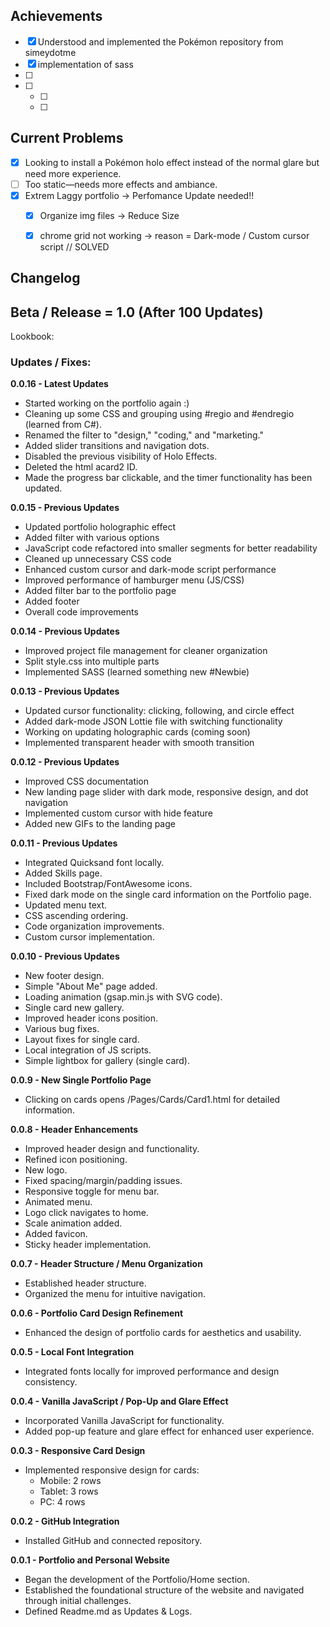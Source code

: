 <!-- ROADMAP -->
## Achievements

- [x] Understood and implemented the Pokémon repository from simeydotme
- [x] implementation of sass 
- [ ] 
- [ ] 
    - [ ] 
    - [ ] 

<!-- Current Challenges -->
## Current Problems

- [x] Looking to install a Pokémon holo effect instead of the normal glare but need more experience.
- [ ] Too static—needs more effects and ambiance.
- [x] Extrem Laggy portfolio -> Perfomance Update needed!!
    - [x] Organize img files -> Reduce Size
    - [x] chrome grid not working -> reason = Dark-mode / Custom cursor script // SOLVED


<!--
Notes for myself:

- PC View ab 1024px
Ohne @media screen attribute

- Tablet View bis 1024px
@media screen and (max-width: 1024 px)

- /* Handy View bis 480px */
@media screen and (max-width: 480px)

Body mit  min-width: 360px attribute.

-->


<!-- Changelog -->
## Changelog

## Beta / Release = 1.0 (After 100 Updates)

Lookbook:

### Updates / Fixes:

**0.0.16 - Latest Updates**

- Started working on the portfolio again :)
- Cleaning up some CSS and grouping using #regio and #endregio (learned from C#).
- Renamed the filter to "design," "coding," and "marketing."
- Added slider transitions and navigation dots.
- Disabled the previous visibility of Holo Effects.
- Deleted the html acard2 ID.
- Made the progress bar clickable, and the timer functionality has been updated.

**0.0.15 - Previous Updates**

- Updated portfolio holographic effect
- Added filter with various options
- JavaScript code refactored into smaller segments for better readability
- Cleaned up unnecessary CSS code
- Enhanced custom cursor and dark-mode script performance
- Improved performance of hamburger menu (JS/CSS)
- Added filter bar to the portfolio page
- Added footer
- Overall code improvements

**0.0.14 - Previous Updates**

- Improved project file management for cleaner organization
- Split style.css into multiple parts
- Implemented SASS (learned something new #Newbie)

**0.0.13 - Previous Updates**

- Updated cursor functionality: clicking, following, and circle effect
- Added dark-mode JSON Lottie file with switching functionality
- Working on updating holographic cards (coming soon)
- Implemented transparent header with smooth transition

**0.0.12 - Previous Updates**

- Improved CSS documentation
- New landing page slider with dark mode, responsive design, and dot navigation
- Implemented custom cursor with hide feature
- Added new GIFs to the landing page

**0.0.11 - Previous Updates**
- Integrated Quicksand font locally.
- Added Skills page.
- Included Bootstrap/FontAwesome icons.
- Fixed dark mode on the single card information on the Portfolio page.
- Updated menu text.
- CSS ascending ordering.
- Code organization improvements.
- Custom cursor implementation.

**0.0.10 - Previous Updates**
- New footer design.
- Simple "About Me" page added.
- Loading animation (gsap.min.js with SVG code).
- Single card new gallery.
- Improved header icons position.
- Various bug fixes.
- Layout fixes for single card.
- Local integration of JS scripts.
- Simple lightbox for gallery (single card).

**0.0.9 - New Single Portfolio Page**
- Clicking on cards opens /Pages/Cards/Card1.html for detailed information.

**0.0.8 - Header Enhancements**
- Improved header design and functionality.
- Refined icon positioning.
- New logo.
- Fixed spacing/margin/padding issues.
- Responsive toggle for menu bar.
- Animated menu.
- Logo click navigates to home.
- Scale animation added.
- Added favicon.
- Sticky header implementation.

**0.0.7 - Header Structure / Menu Organization**
- Established header structure.
- Organized the menu for intuitive navigation.

**0.0.6 - Portfolio Card Design Refinement**
- Enhanced the design of portfolio cards for aesthetics and usability.

**0.0.5 - Local Font Integration**
- Integrated fonts locally for improved performance and design consistency.

**0.0.4 - Vanilla JavaScript / Pop-Up and Glare Effect**
- Incorporated Vanilla JavaScript for functionality.
- Added pop-up feature and glare effect for enhanced user experience.

**0.0.3 - Responsive Card Design**
- Implemented responsive design for cards:
  - Mobile: 2 rows
  - Tablet: 3 rows
  - PC: 4 rows

**0.0.2 - GitHub Integration**
- Installed GitHub and connected repository.

**0.0.1 - Portfolio and Personal Website**
- Began the development of the Portfolio/Home section.
- Established the foundational structure of the website and navigated through initial challenges.
- Defined Readme.md as Updates & Logs.
</details>